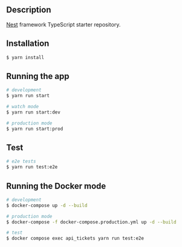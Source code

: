## Description

[Nest](https://github.com/nestjs/nest) framework TypeScript starter repository.

## Installation

```bash
$ yarn install
```

## Running the app

```bash
# development
$ yarn run start

# watch mode
$ yarn run start:dev

# production mode
$ yarn run start:prod
```

## Test

```bash
# e2e tests
$ yarn run test:e2e
```

## Running the Docker mode

```bash
# development
$ docker-compose up -d --build

# production mode
$ docker-compose -f docker-compose.production.yml up -d --build

# test
$ docker compose exec api_tickets yarn run test:e2e
```
